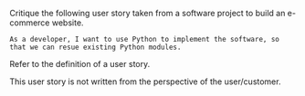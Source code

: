 <panel header="Q: What's wrong with this user story? :one:">
<question has-input="true">

Critique the following user story taken from a software project to build an e-commerce website. 

`As a developer, I want to use Python to implement the software, so that we can resue existing Python modules.`

<div slot="hint">

Refer to the definition of a user story.
<include src="../../../common/definitions.md#def-user-story" />

</div>
<div slot="answer">

This user story is not written from the perspective of the user/customer.

</div>
</question>
</panel>